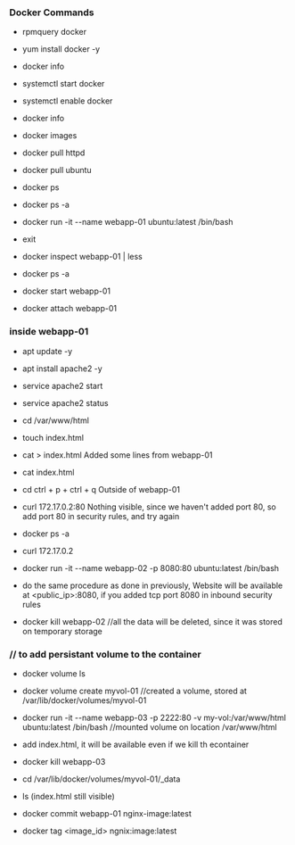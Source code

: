 ### Docker Commands

- rpmquery docker
- yum install docker -y
- docker info
- systemctl start docker
- systemctl enable docker
- docker info

- docker images
- docker pull httpd
- docker pull ubuntu
- docker ps 
- docker ps -a

- docker run -it --name webapp-01 ubuntu:latest /bin/bash
- exit
- docker inspect webapp-01 | less
- docker ps -a
- docker start webapp-01 
- docker attach webapp-01 

### inside webapp-01 
- apt update -y
- apt install apache2 -y
- service apache2 start 
- service apache2 status
- cd /var/www/html
- touch index.html
- cat > index.html 
  Added some lines from webapp-01
- cat index.html
- cd
ctrl + p  + ctrl + q    Outside of webapp-01
- curl 172.17.0.2:80    Nothing visible, since we haven't added port 80, so add port 80 in security rules, and try again
- docker ps -a
- curl 172.17.0.2

- docker run -it --name webapp-02 -p 8080:80 ubuntu:latest /bin/bash
- do the same procedure as done in previously, Website will be available at <public_ip>:8080, if you added tcp port 8080 in inbound security rules
- docker kill webapp-02     //all the data will be deleted, since it was stored on temporary storage

### // to add persistant volume to the container
- docker volume ls
- docker volume create myvol-01    //created a volume, stored at /var/lib/docker/volumes/myvol-01
- docker run -it --name webapp-03 -p 2222:80 -v my-vol:/var/www/html ubuntu:latest /bin/bash        //mounted volume on location /var/www/html
- add index.html, it will be available even if we kill th econtainer 
- docker kill webapp-03
- cd /var/lib/docker/volumes/myvol-01/_data 
- ls (index.html still visible)


- docker commit webapp-01 nginx-image:latest
- docker tag <image_id> ngnix:image:latest
